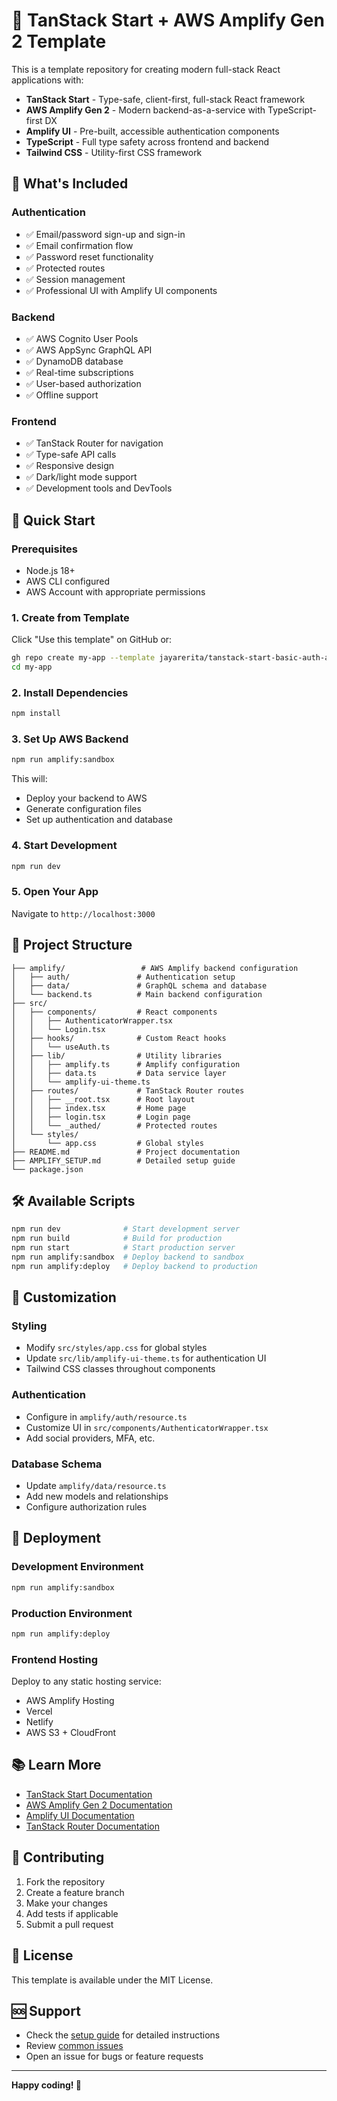 # 🚀 TanStack Start + AWS Amplify Gen 2 Template

This is a template repository for creating modern full-stack React applications with:

- **TanStack Start** - Type-safe, client-first, full-stack React framework
- **AWS Amplify Gen 2** - Modern backend-as-a-service with TypeScript-first DX
- **Amplify UI** - Pre-built, accessible authentication components
- **TypeScript** - Full type safety across frontend and backend
- **Tailwind CSS** - Utility-first CSS framework

## 🎯 What's Included

### Authentication
- ✅ Email/password sign-up and sign-in
- ✅ Email confirmation flow
- ✅ Password reset functionality
- ✅ Protected routes
- ✅ Session management
- ✅ Professional UI with Amplify UI components

### Backend
- ✅ AWS Cognito User Pools
- ✅ AWS AppSync GraphQL API
- ✅ DynamoDB database
- ✅ Real-time subscriptions
- ✅ User-based authorization
- ✅ Offline support

### Frontend
- ✅ TanStack Router for navigation
- ✅ Type-safe API calls
- ✅ Responsive design
- ✅ Dark/light mode support
- ✅ Development tools and DevTools

## 🚀 Quick Start

### Prerequisites
- Node.js 18+
- AWS CLI configured
- AWS Account with appropriate permissions

### 1. Create from Template
Click "Use this template" on GitHub or:
```bash
gh repo create my-app --template jayarerita/tanstack-start-basic-auth-amplify
cd my-app
```

### 2. Install Dependencies
```bash
npm install
```

### 3. Set Up AWS Backend
```bash
npm run amplify:sandbox
```
This will:
- Deploy your backend to AWS
- Generate configuration files
- Set up authentication and database

### 4. Start Development
```bash
npm run dev
```

### 5. Open Your App
Navigate to `http://localhost:3000`

## 📁 Project Structure

```
├── amplify/                 # AWS Amplify backend configuration
│   ├── auth/               # Authentication setup
│   ├── data/               # GraphQL schema and database
│   └── backend.ts          # Main backend configuration
├── src/
│   ├── components/         # React components
│   │   ├── AuthenticatorWrapper.tsx
│   │   └── Login.tsx
│   ├── hooks/              # Custom React hooks
│   │   └── useAuth.ts
│   ├── lib/                # Utility libraries
│   │   ├── amplify.ts      # Amplify configuration
│   │   ├── data.ts         # Data service layer
│   │   └── amplify-ui-theme.ts
│   ├── routes/             # TanStack Router routes
│   │   ├── __root.tsx      # Root layout
│   │   ├── index.tsx       # Home page
│   │   ├── login.tsx       # Login page
│   │   └── _authed/        # Protected routes
│   └── styles/
│       └── app.css         # Global styles
├── README.md               # Project documentation
├── AMPLIFY_SETUP.md        # Detailed setup guide
└── package.json
```

## 🛠️ Available Scripts

```bash
npm run dev              # Start development server
npm run build            # Build for production
npm run start            # Start production server
npm run amplify:sandbox  # Deploy backend to sandbox
npm run amplify:deploy   # Deploy backend to production
```

## 🎨 Customization

### Styling
- Modify `src/styles/app.css` for global styles
- Update `src/lib/amplify-ui-theme.ts` for authentication UI
- Tailwind CSS classes throughout components

### Authentication
- Configure in `amplify/auth/resource.ts`
- Customize UI in `src/components/AuthenticatorWrapper.tsx`
- Add social providers, MFA, etc.

### Database Schema
- Update `amplify/data/resource.ts`
- Add new models and relationships
- Configure authorization rules

## 🚀 Deployment

### Development Environment
```bash
npm run amplify:sandbox
```

### Production Environment
```bash
npm run amplify:deploy
```

### Frontend Hosting
Deploy to any static hosting service:
- AWS Amplify Hosting
- Vercel
- Netlify
- AWS S3 + CloudFront

## 📚 Learn More

- [TanStack Start Documentation](https://tanstack.com/start)
- [AWS Amplify Gen 2 Documentation](https://docs.amplify.aws/gen2/)
- [Amplify UI Documentation](https://ui.docs.amplify.aws/)
- [TanStack Router Documentation](https://tanstack.com/router)

## 🤝 Contributing

1. Fork the repository
2. Create a feature branch
3. Make your changes
4. Add tests if applicable
5. Submit a pull request

## 📄 License

This template is available under the MIT License.

## 🆘 Support

- Check the [setup guide](./AMPLIFY_SETUP.md) for detailed instructions
- Review [common issues](./AMPLIFY_SETUP.md#troubleshooting)
- Open an issue for bugs or feature requests

---

**Happy coding! 🎉**
